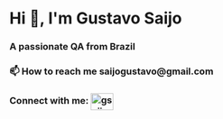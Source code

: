 <h1 align="left">Hi 👋, I'm Gustavo Saijo</h1>
<h3 align="left">A passionate QA from Brazil</h3>

<h3 align="left">📫 How to reach me saijogustavo@gmail.com</h3>

<h3 align="left">Connect with me: <a href="https://linkedin.com/in/gsaijo" target="blank"><img align="center" src="https://raw.githubusercontent.com/rahuldkjain/github-profile-readme-generator/master/src/images/icons/Social/linked-in-alt.svg" alt="gsaijo" height="30" width="40" /></a></h3>
